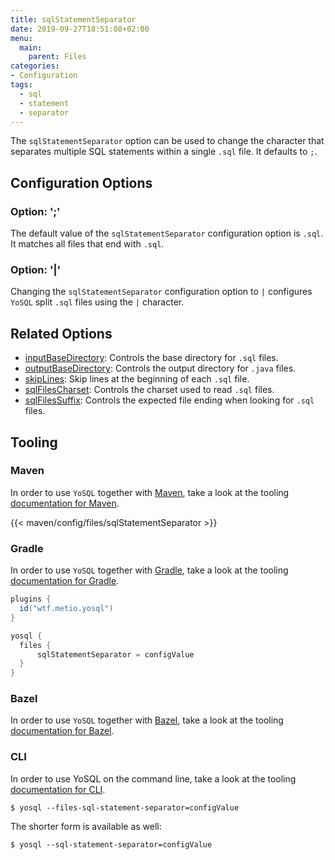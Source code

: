 ```yaml
---
title: sqlStatementSeparator
date: 2019-09-27T18:51:08+02:00
menu:
  main:
    parent: Files
categories:
- Configuration
tags:
  - sql
  - statement
  - separator
---
```


The `sqlStatementSeparator` option can be used to change the character that separates multiple SQL statements within a single `.sql` file. It defaults to `;`.

## Configuration Options

### Option: ';'

The default value of the `sqlStatementSeparator` configuration option is `.sql`. It matches all files that end with `.sql`.

### Option: '|'

Changing the `sqlStatementSeparator` configuration option to `|` configures `YoSQL` split `.sql` files using the `|` character.

## Related Options

- [inputBaseDirectory](../inputbasedirectory/): Controls the base directory for `.sql` files.
- [outputBaseDirectory](../outputbasedirectory/): Controls the output directory for `.java` files.
- [skipLines](../skiplines/): Skip lines at the beginning of each `.sql` file.
- [sqlFilesCharset](../sqlfilescharset/): Controls the charset used to read `.sql` files.
- [sqlFilesSuffix](../sqlfilessuffix/): Controls the expected file ending when looking for `.sql` files.

## Tooling

### Maven

In order to use `YoSQL` together with [Maven](https://maven.apache.org/), take a look at the tooling [documentation for Maven](/tooling/maven/).

{{< maven/config/files/sqlStatementSeparator >}}

### Gradle

In order to use `YoSQL` together with [Gradle](https://gradle.org/), take a look at the tooling [documentation for Gradle](/tooling/gradle/).

```groovy
plugins {
  id("wtf.metio.yosql")
}

yosql {
  files {
      sqlStatementSeparator = configValue
  }
}
```

### Bazel

In order to use `YoSQL` together with [Bazel](https://bazel.build/), take a look at the tooling [documentation for Bazel](/tooling/bazel/).

### CLI

In order to use YoSQL on the command line, take a look at the tooling [documentation for CLI](/tooling/cli/).

```shell
$ yosql --files-sql-statement-separator=configValue
```

The shorter form is available as well:

```shell
$ yosql --sql-statement-separator=configValue
```
